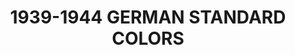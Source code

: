 ---
title: "1939-1944 GERMAN STANDARD COLORS"
price: "TBA"
desc: "Opis nije dostupan"
img_path: "/assets/img/A.MIG-7148.jpg"
brand: AMMO
available: true
cat: "acrylics"
subcat: "ACRYLIC SMART SETS"
subsubcat: "SS"
---